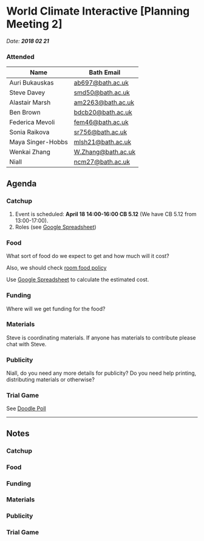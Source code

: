 # World Climate Interactive [Planning Meeting 2]

_Date: **2018 02 21**_

### Attended

|Name |Bath Email|
|--|--|
| Auri Bukauskas | ab697@bath.ac.uk |
| Steve Davey | smd50@bath.ac.uk |
| Alastair Marsh | am2263@bath.ac.uk |
| Ben Brown | bdcb20@bath.ac.uk |
| Federica Mevoli | fem46@bath.ac.uk |
| Sonia Raikova | sr756@bath.ac.uk |
| Maya Singer-Hobbs | mlsh21@bath.ac.uk |
| Wenkai Zhang | W.Zhang@bath.ac.uk |
| Niall | ncm27@bath.ac.uk |

## Agenda

### Catchup

1. Event is scheduled: **April 18 14:00-16:00 CB 5.12** (We have CB 5.12 from 13:00-17:00).
2. Roles (see [Google Spreadsheet](https://docs.google.com/spreadsheets/d/1R17N4lF4La5fZJ8VGqeBig48MHRJgRMLmvZigt6J-to/edit#gid=0))

### Food

What sort of food do we expect to get and how much will it cost?

Also, we should check [room food policy](http://www.bath.ac.uk/timetable/Food%20and%20drink%20policy.pdf)

Use  [Google Spreadsheet](https://docs.google.com/spreadsheets/d/1R17N4lF4La5fZJ8VGqeBig48MHRJgRMLmvZigt6J-to/edit#gid=0) to calculate the estimated cost.

### Funding 

Where will we get funding for the food?

### Materials

Steve is coordinating materials. If anyone has materials to contribute please chat with Steve.


### Publicity

Niall, do you need any more details for publicity? Do you need help printing,  distributing materials or otherwise?

### Trial Game

See [Doodle Poll](https://doodle.com/poll/ym3dxr5uxys5766b)

---

## Notes


### Catchup

### Food

### Funding 

### Materials

### Publicity

### Trial Game
